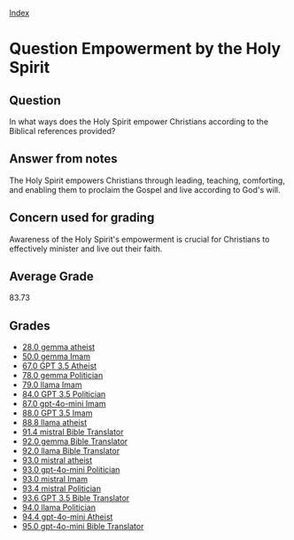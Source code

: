 
[Index](../../index.md)
# Question Empowerment by the Holy Spirit
## Question
In what ways does the Holy Spirit empower Christians according to the Biblical references provided?

## Answer from notes
The Holy Spirit empowers Christians through leading, teaching, comforting, and enabling them to proclaim the Gospel and live according to God's will.

## Concern used for grading
Awareness of the Holy Spirit's empowerment is crucial for Christians to effectively minister and live out their faith.

## Average Grade
83.73

## Grades
 * [28.0 gemma atheist](../answers/gemma_atheist/Empowerment_by_the_Holy_Spirit.md)
 * [50.0 gemma Imam](../answers/gemma_Imam/Empowerment_by_the_Holy_Spirit.md)
 * [67.0 GPT 3.5 Atheist](../answers/GPT_3.5_Atheist/Empowerment_by_the_Holy_Spirit.md)
 * [78.0 gemma Politician](../answers/gemma_Politician/Empowerment_by_the_Holy_Spirit.md)
 * [79.0 llama Imam](../answers/llama_Imam/Empowerment_by_the_Holy_Spirit.md)
 * [84.0 GPT 3.5 Politician](../answers/GPT_3.5_Politician/Empowerment_by_the_Holy_Spirit.md)
 * [87.0 gpt-4o-mini Imam](../answers/gpt-4o-mini_Imam/Empowerment_by_the_Holy_Spirit.md)
 * [88.0 GPT 3.5 Imam](../answers/GPT_3.5_Imam/Empowerment_by_the_Holy_Spirit.md)
 * [88.8 llama atheist](../answers/llama_atheist/Empowerment_by_the_Holy_Spirit.md)
 * [91.4 mistral Bible Translator](../answers/mistral_Bible_Translator/Empowerment_by_the_Holy_Spirit.md)
 * [92.0 gemma Bible Translator](../answers/gemma_Bible_Translator/Empowerment_by_the_Holy_Spirit.md)
 * [92.0 llama Bible Translator](../answers/llama_Bible_Translator/Empowerment_by_the_Holy_Spirit.md)
 * [93.0 mistral atheist](../answers/mistral_atheist/Empowerment_by_the_Holy_Spirit.md)
 * [93.0 gpt-4o-mini Politician](../answers/gpt-4o-mini_Politician/Empowerment_by_the_Holy_Spirit.md)
 * [93.0 mistral Imam](../answers/mistral_Imam/Empowerment_by_the_Holy_Spirit.md)
 * [93.4 mistral Politician](../answers/mistral_Politician/Empowerment_by_the_Holy_Spirit.md)
 * [93.6 GPT 3.5 Bible Translator](../answers/GPT_3.5_Bible_Translator/Empowerment_by_the_Holy_Spirit.md)
 * [94.0 llama Politician](../answers/llama_Politician/Empowerment_by_the_Holy_Spirit.md)
 * [94.4 gpt-4o-mini Atheist](../answers/gpt-4o-mini_Atheist/Empowerment_by_the_Holy_Spirit.md)
 * [95.0 gpt-4o-mini Bible Translator](../answers/gpt-4o-mini_Bible_Translator/Empowerment_by_the_Holy_Spirit.md)
